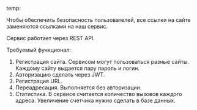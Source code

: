 temp:

Чтобы обеспечить безопасность пользователей, все ссылки на сайте заменяются ссылками на наш сервис.

Сервис работает через REST API.

Требуемый функционал:

1. Регистрация сайта. Сервисом могут пользоваться разные сайты. Каждому сайту выдается пару пароль и логин.
2. Авторизацию сделать через JWT.
3. Регистрация URL.
4. Переадресация. Выполняется без авторизации. 
5. Статистика. В сервисе считается количество вызовов каждого адреса. Увеличение счетчика нужно сделать в базе данных.
